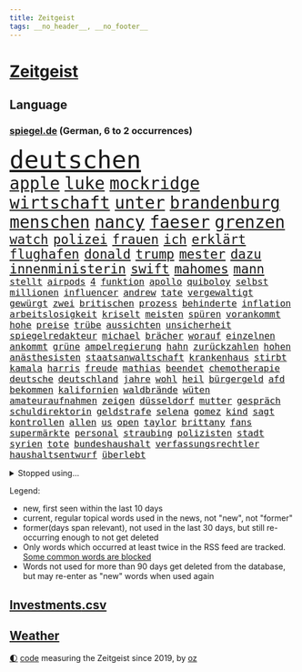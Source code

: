 ```yaml
---
title: Zeitgeist
tags: __no_header__, __no_footer__
---
```


# [Zeitgeist](https://oliz.io/zeitgeist/)

## Language

<h3><a href="https://www.spiegel.de" target="_blank">spiegel.de</a> (German, 6 to 2 occurrences)</h3>
<p style="font-family:monospace">
<span style="font-size:32pt"><a href="news_links.html#deutschen" class="current">deutschen</a></span>
<br>
<span style="font-size:22pt"><a href="news_links.html#apple" class="current">apple</a></span>
<span style="font-size:22pt"><a href="news_links.html#luke" class="current">luke</a></span>
<span style="font-size:22pt"><a href="news_links.html#mockridge" class="new">mockridge</a></span>
<span style="font-size:22pt"><a href="news_links.html#wirtschaft" class="current">wirtschaft</a></span>
<span style="font-size:22pt"><a href="news_links.html#unter" class="current">unter</a></span>
<span style="font-size:22pt"><a href="news_links.html#brandenburg" class="current">brandenburg</a></span>
<span style="font-size:22pt"><a href="news_links.html#menschen" class="current">menschen</a></span>
<span style="font-size:22pt"><a href="news_links.html#nancy" class="current">nancy</a></span>
<span style="font-size:22pt"><a href="news_links.html#faeser" class="current">faeser</a></span>
<span style="font-size:22pt"><a href="news_links.html#grenzen" class="current">grenzen</a></span>
<br>
<span style="font-size:17pt"><a href="news_links.html#watch" class="current">watch</a></span>
<span style="font-size:17pt"><a href="news_links.html#polizei" class="current">polizei</a></span>
<span style="font-size:17pt"><a href="news_links.html#frauen" class="current">frauen</a></span>
<span style="font-size:17pt"><a href="news_links.html#ich" class="current">ich</a></span>
<span style="font-size:17pt"><a href="news_links.html#erklärt" class="current">erklärt</a></span>
<span style="font-size:17pt"><a href="news_links.html#flughafen" class="current">flughafen</a></span>
<span style="font-size:17pt"><a href="news_links.html#donald" class="current">donald</a></span>
<span style="font-size:17pt"><a href="news_links.html#trump" class="current">trump</a></span>
<span style="font-size:17pt"><a href="news_links.html#mester" class="new">mester</a></span>
<span style="font-size:17pt"><a href="news_links.html#dazu" class="current">dazu</a></span>
<span style="font-size:17pt"><a href="news_links.html#innenministerin" class="current">innenministerin</a></span>
<span style="font-size:17pt"><a href="news_links.html#swift" class="current">swift</a></span>
<span style="font-size:17pt"><a href="news_links.html#mahomes" class="new">mahomes</a></span>
<span style="font-size:17pt"><a href="news_links.html#mann" class="current">mann</a></span>
<br>
<span style="font-size:12pt"><a href="news_links.html#stellt" class="current">stellt</a></span>
<span style="font-size:12pt"><a href="news_links.html#airpods" class="new">airpods</a></span>
<span style="font-size:12pt"><a href="news_links.html#4" class="current">4</a></span>
<span style="font-size:12pt"><a href="news_links.html#funktion" class="current">funktion</a></span>
<span style="font-size:12pt"><a href="news_links.html#apollo" class="new">apollo</a></span>
<span style="font-size:12pt"><a href="news_links.html#quiboloy" class="new">quiboloy</a></span>
<span style="font-size:12pt"><a href="news_links.html#selbst" class="current">selbst</a></span>
<span style="font-size:12pt"><a href="news_links.html#millionen" class="current">millionen</a></span>
<span style="font-size:12pt"><a href="news_links.html#influencer" class="current">influencer</a></span>
<span style="font-size:12pt"><a href="news_links.html#andrew" class="current">andrew</a></span>
<span style="font-size:12pt"><a href="news_links.html#tate" class="current">tate</a></span>
<span style="font-size:12pt"><a href="news_links.html#vergewaltigt" class="current">vergewaltigt</a></span>
<span style="font-size:12pt"><a href="news_links.html#gewürgt" class="current">gewürgt</a></span>
<span style="font-size:12pt"><a href="news_links.html#zwei" class="current">zwei</a></span>
<span style="font-size:12pt"><a href="news_links.html#britischen" class="current">britischen</a></span>
<span style="font-size:12pt"><a href="news_links.html#prozess" class="current">prozess</a></span>
<span style="font-size:12pt"><a href="news_links.html#behinderte" class="new">behinderte</a></span>
<span style="font-size:12pt"><a href="news_links.html#inflation" class="current">inflation</a></span>
<span style="font-size:12pt"><a href="news_links.html#arbeitslosigkeit" class="current">arbeitslosigkeit</a></span>
<span style="font-size:12pt"><a href="news_links.html#kriselt" class="new">kriselt</a></span>
<span style="font-size:12pt"><a href="news_links.html#meisten" class="current">meisten</a></span>
<span style="font-size:12pt"><a href="news_links.html#spüren" class="current">spüren</a></span>
<span style="font-size:12pt"><a href="news_links.html#vorankommt" class="new">vorankommt</a></span>
<span style="font-size:12pt"><a href="news_links.html#hohe" class="current">hohe</a></span>
<span style="font-size:12pt"><a href="news_links.html#preise" class="current">preise</a></span>
<span style="font-size:12pt"><a href="news_links.html#trübe" class="new">trübe</a></span>
<span style="font-size:12pt"><a href="news_links.html#aussichten" class="current">aussichten</a></span>
<span style="font-size:12pt"><a href="news_links.html#unsicherheit" class="current">unsicherheit</a></span>
<span style="font-size:12pt"><a href="news_links.html#spiegelredakteur" class="current">spiegelredakteur</a></span>
<span style="font-size:12pt"><a href="news_links.html#michael" class="current">michael</a></span>
<span style="font-size:12pt"><a href="news_links.html#brächer" class="new">brächer</a></span>
<span style="font-size:12pt"><a href="news_links.html#worauf" class="current">worauf</a></span>
<span style="font-size:12pt"><a href="news_links.html#einzelnen" class="current">einzelnen</a></span>
<span style="font-size:12pt"><a href="news_links.html#ankommt" class="current">ankommt</a></span>
<span style="font-size:12pt"><a href="news_links.html#grüne" class="current">grüne</a></span>
<span style="font-size:12pt"><a href="news_links.html#ampelregierung" class="current">ampelregierung</a></span>
<span style="font-size:12pt"><a href="news_links.html#hahn" class="new">hahn</a></span>
<span style="font-size:12pt"><a href="news_links.html#zurückzahlen" class="current">zurückzahlen</a></span>
<span style="font-size:12pt"><a href="news_links.html#hohen" class="current">hohen</a></span>
<span style="font-size:12pt"><a href="news_links.html#anästhesisten" class="current">anästhesisten</a></span>
<span style="font-size:12pt"><a href="news_links.html#staatsanwaltschaft" class="current">staatsanwaltschaft</a></span>
<span style="font-size:12pt"><a href="news_links.html#krankenhaus" class="current">krankenhaus</a></span>
<span style="font-size:12pt"><a href="news_links.html#stirbt" class="current">stirbt</a></span>
<span style="font-size:12pt"><a href="news_links.html#kamala" class="current">kamala</a></span>
<span style="font-size:12pt"><a href="news_links.html#harris" class="current">harris</a></span>
<span style="font-size:12pt"><a href="news_links.html#freude" class="current">freude</a></span>
<span style="font-size:12pt"><a href="news_links.html#mathias" class="current">mathias</a></span>
<span style="font-size:12pt"><a href="news_links.html#beendet" class="current">beendet</a></span>
<span style="font-size:12pt"><a href="news_links.html#chemotherapie" class="current">chemotherapie</a></span>
<span style="font-size:12pt"><a href="news_links.html#deutsche" class="current">deutsche</a></span>
<span style="font-size:12pt"><a href="news_links.html#deutschland" class="current">deutschland</a></span>
<span style="font-size:12pt"><a href="news_links.html#jahre" class="current">jahre</a></span>
<span style="font-size:12pt"><a href="news_links.html#wohl" class="current">wohl</a></span>
<span style="font-size:12pt"><a href="news_links.html#heil" class="current">heil</a></span>
<span style="font-size:12pt"><a href="news_links.html#bürgergeld" class="current">bürgergeld</a></span>
<span style="font-size:12pt"><a href="news_links.html#afd" class="current">afd</a></span>
<span style="font-size:12pt"><a href="news_links.html#bekommen" class="current">bekommen</a></span>
<span style="font-size:12pt"><a href="news_links.html#kalifornien" class="current">kalifornien</a></span>
<span style="font-size:12pt"><a href="news_links.html#waldbrände" class="current">waldbrände</a></span>
<span style="font-size:12pt"><a href="news_links.html#wüten" class="current">wüten</a></span>
<span style="font-size:12pt"><a href="news_links.html#amateuraufnahmen" class="new">amateuraufnahmen</a></span>
<span style="font-size:12pt"><a href="news_links.html#zeigen" class="current">zeigen</a></span>
<span style="font-size:12pt"><a href="news_links.html#düsseldorf" class="current">düsseldorf</a></span>
<span style="font-size:12pt"><a href="news_links.html#mutter" class="current">mutter</a></span>
<span style="font-size:12pt"><a href="news_links.html#gespräch" class="current">gespräch</a></span>
<span style="font-size:12pt"><a href="news_links.html#schuldirektorin" class="new">schuldirektorin</a></span>
<span style="font-size:12pt"><a href="news_links.html#geldstrafe" class="current">geldstrafe</a></span>
<span style="font-size:12pt"><a href="news_links.html#selena" class="new">selena</a></span>
<span style="font-size:12pt"><a href="news_links.html#gomez" class="new">gomez</a></span>
<span style="font-size:12pt"><a href="news_links.html#kind" class="current">kind</a></span>
<span style="font-size:12pt"><a href="news_links.html#sagt" class="current">sagt</a></span>
<span style="font-size:12pt"><a href="news_links.html#kontrollen" class="current">kontrollen</a></span>
<span style="font-size:12pt"><a href="news_links.html#allen" class="current">allen</a></span>
<span style="font-size:12pt"><a href="news_links.html#us" class="current">us</a></span>
<span style="font-size:12pt"><a href="news_links.html#open" class="current">open</a></span>
<span style="font-size:12pt"><a href="news_links.html#taylor" class="current">taylor</a></span>
<span style="font-size:12pt"><a href="news_links.html#brittany" class="new">brittany</a></span>
<span style="font-size:12pt"><a href="news_links.html#fans" class="current">fans</a></span>
<span style="font-size:12pt"><a href="news_links.html#supermärkte" class="current">supermärkte</a></span>
<span style="font-size:12pt"><a href="news_links.html#personal" class="current">personal</a></span>
<span style="font-size:12pt"><a href="news_links.html#straubing" class="current">straubing</a></span>
<span style="font-size:12pt"><a href="news_links.html#polizisten" class="current">polizisten</a></span>
<span style="font-size:12pt"><a href="news_links.html#stadt" class="current">stadt</a></span>
<span style="font-size:12pt"><a href="news_links.html#syrien" class="current">syrien</a></span>
<span style="font-size:12pt"><a href="news_links.html#tote" class="current">tote</a></span>
<span style="font-size:12pt"><a href="news_links.html#bundeshaushalt" class="current">bundeshaushalt</a></span>
<span style="font-size:12pt"><a href="news_links.html#verfassungsrechtler" class="current">verfassungsrechtler</a></span>
<span style="font-size:12pt"><a href="news_links.html#haushaltsentwurf" class="current">haushaltsentwurf</a></span>
<span style="font-size:12pt"><a href="news_links.html#überlebt" class="current">überlebt</a></span>
</p>
<details>
<summary>Stopped using...</summary>
<p class="former" style="font-size:12pt">
elfmeter(1419) festnahmen(1418) anleger(1417) frankfurter(1417) jedes(1417) londoner(1417) enorm(1416) kritiker(1416) covid(1415) kino(1415) razzia(1415) willen(1415) aussicht(1414) entdeckung(1414) früherer(1414) gelegt(1414) amerikanische(1413) bidens(1413) verluste(1413) welle(1413) beschimpft(1412) konkurrenz(1412) protestiert(1412) villa(1412) bayerische(1411) fahrt(1411) florida(1411) for(1411) passt(1411) reiche(1411) usamerikaner(1411) verlängern(1411) vorübergehend(1411) bau(1410) belasten(1410) gebaut(1410) hervor(1410) konfrontiert(1410) weder(1410) ermitteln(1409) untersuchungsausschuss(1409) verpassen(1409) 12(1408) börse(1408) irak(1408) rettet(1408) fußballquiz(1407) hebt(1407) investitionen(1407) bundesstaat(1406) gebrochen(1406) meldete(1406) roman(1406) amtszeit(1405) regt(1405) sowie(1405) zuständige(1405) außerdem(1404) babys(1404) erkrankung(1404) see(1404) feuerwehrleute(1403) gebe(1403) kämpfer(1403) wochenlang(1403) euparlament(1402) bestehen(1401) brutal(1401) einstellen(1401) geklärt(1401) park(1400) restaurants(1400) unterstützer(1400) auswirkungen(1398) eigentümer(1398) globale(1398) ordnung(1397) schwierige(1397) gering(1396) enge(1394) nachgewiesen(1394) immerhin(1393) porsche(1392) istanbul(1382) antrag(1381) beweise(1378) dutzend(1378) schützt(1375) geblieben(1374) sogenannten(1372) herausforderungen(1369) ausgaben(1362) rache(1354) zusätzliche(1344) estland(1290) rückgang(1275) carlos(1267) konservative(1253) politikern(1248) long(1237) enthalten(1221) geehrt(1220) interessen(1219) fußballstar(1210) jahresende(1175) stundenlang(1161) kleidung(1159) arte(1153) rereportage(1153) anführer(1151) partnerschaft(1142) mächtigen(1135) ausgefallen(1123) las(1119) weibliche(1112) immobilien(1084) fifa(1080) hawaii(1074) australiens(1053) abkommen(1050) eingeführt(1050) rauswurf(1043) laura(1001) meta(994) lieferung(979) klappt(974) bat(970) aufgestellt(967) weiten(961) spaltung(944) helikopter(936) jennifer(904) unmittelbar(901) erneuerbare(892) angriffskrieg(891) langsam(891) typ(887) hochrangigen(883) kasse(882) microsoft(882) günstige(879) beben(878) starkes(873) fußballerinnen(871) finanzierung(868) wall(866) angestellte(865) durchsuchen(861) anschuldigungen(856) heiß(848) harter(827) weltverband(824) computer(819) ulrich(814) lob(811) fahrgäste(797) älter(791) finde(789) jemals(785) verstoßen(782) stören(776) zurückhaltung(764) äußerst(759) effekt(754) aufmerksam(742) medizin(740) entkommen(738) streiks(737) extremisten(736) träumt(725) lula(721) talkshow(717) aufholjagd(710) tel(705) fortschritt(704) kompliziert(695) aviv(694) lionel(690) aktivist(682) deuten(678) außenpolitik(669) todesstrafe(660) flugabwehr(652) general(652) spion(647) reißen(643) redet(641) anscheinend(627) jahresbeginn(623) hinnehmen(622) aggressiv(599) erfolgreiche(596) rüstet(596) 18jähriger(595) muslime(590) emotionale(589) springen(587) junta(579) verdächtigt(579) alcaraz(575) angestiegen(571) vorstandschef(571) nordamerika(567) kläger(561) uefa(561) bewertet(553) aufträge(542) gala(542) detail(539) schwangerschaftsabbrüche(535) eingeräumt(533) ankommen(530) betreiben(529) dominieren(527) handelte(525) südwesten(525) zittern(515) geflüchtet(511) angelegenheit(507) arten(507) wiederwahl(507) gekürt(505) rahmen(502) fluggesellschaften(500) staatsschutz(494) halbiert(493) staatsbürger(491) experiment(488) usamerikanische(487) victor(486) alarmbereitschaft(485) exkanzler(484) grundlage(482) belgische(480) durften(480) vollem(478) erstem(476) vergeltung(474) auffällig(473) auswirken(471) südkoreas(469) zoll(468) seltsame(466) protestierten(462) florenz(461) gelände(458) mohammed(458) brandanschlag(451) treu(445) kopenhagen(444) lukas(444) drastische(442) wirtschaftlich(441) älterer(434) abgewehrt(433) missstände(430) vertreten(425) auflösung(423) busfahrer(423) vorlegen(422) entscheidende(416) ärmelkanal(416) delegation(414) unterbunden(408) vertrauter(408) allgäu(407) entpuppt(397) antwortet(396) höheren(395) schönste(395) britney(392) spears(392) staus(392) extremer(391) wirtschaftsweise(389) gegeneinander(388) wegovy(388) forschern(386) angefeindet(385) stoppte(382) margot(380) instagrampost(378) wolff(374) völkermord(371) 42(367) superreiche(365) geschäftsleute(362) rechtsextremisten(362) roter(360) ticketpreise(358) griffen(356) tvsender(355) disziplin(353) dient(351) kassel(348) miliz(348) 99(346) achtzigerjahren(344) auswertung(343) beschwert(339) lebende(337) tauchen(337) 12000(336) oppositionspolitiker(336) klarer(333) getöteter(332) jüdischen(332) reifen(330) sanitäter(330) duo(329) palästina(327) daneben(325) störungen(324) turbulenzen(322) demos(321) sanierung(317) handball(315) taugen(313) willkommen(310) beschießen(309) wilde(307) vielfältig(306) teilgenommen(302) massaker(301) europameisterschaft(299) messungen(297) israelhamaskrieg(293) adam(292) tipp(292) unbeliebt(291) jüdinnen(289) bewaffneter(288) mangelt(285) schade(283) strengen(280) hamasmassaker(279) verhält(277) vollständige(277) wirtz(277) stellten(276) arbeitsrecht(275) evan(273) freitagmorgen(273) student(273) bedingt(272) kanye(272) verschaffen(271) abwärtstrend(270) jacob(270) beendete(268) siegerin(268) geheimnisse(267) präsidentschaftskandidatur(267) regionalbahn(266) entspannung(265) geplantes(265) stone(264) sammelte(263) einhaltung(262) dreijähriger(261) lloyd(261) geklagt(259) kalten(259) verdanken(259) großstädten(257) nass(256) vereidigt(255) fußballklub(252) gershkovich(252) hochrangiger(252) zurückgekehrt(252) erschoss(251) erinnerung(250) wahre(250) wundert(248) besitzen(247) dorthin(247) sharon(247) spruch(244) zeremonie(244) inspirieren(243) kremlgegner(242) erhöhter(241) to(240) oslo(239) air(238) verfügt(238) stürmt(237) passte(233) hansa(232) erholt(231) geringere(231) provokation(231) you(231) kinderpornografie(230) könige(227) taipeh(227) bastian(225) bombe(224) kiewer(224) muskeln(223) sendet(221) vorm(221) wassermassen(221) benötigte(220) erzielen(220) hamasführer(216) single(216) 737(214) japaner(214) rückwirkend(213) berühmteste(212) innsbruck(212) südafrikas(212) wertvolle(212) anhörung(211) gemüter(210) zusammenstößen(210) gewidmet(209) südkoreanischen(209) hype(208) meere(208) mittleren(208) anwesend(207) schusswaffen(207) bauernhof(206) matteo(206) berufstätige(205) prallte(204) rundfunk(203) unabhängigen(203) alarmierte(202) hochrangige(200) angesetzt(199) nackte(199) eintritt(198) rechtens(198) zurückziehen(198) zweieinhalb(198) karriereende(197) ismail(195) pferd(193) populisten(193) alzheimer(192) missbrauchte(192) brot(191) einzigartig(190) south(190) gesichtet(189) usflugzeugbauer(189) großeltern(186) obst(184) umweltaktivisten(184) polizeibeamte(183) lösten(181) sechste(181) storniert(181) auslieferung(180) free(180) spielraum(180) ranking(179) vorrücken(179) erhältlich(178) mount(178) pferde(178) apples(177) frühe(177) anfeindungen(176) 450(175) insolvenzen(175) nachbessern(175) verlorene(173) andy(172) vorgeführt(172) aufgegriffen(171) rollstuhl(171) anschließenden(170) blutbad(170) geheimdiensten(170) berühmtes(169) einsetzt(169) wirtschaftskrise(169) dienen(168) ewigkeit(168) großvaters(168) limburg(168) lopez(168) märkte(168) outfits(168) angewiesen(167) running(167) 35000(166) puigdemont(162) anteilnahme(161) durchhalten(161) lunge(161) rhetorik(161) bewegte(160) marihuana(160) offenhalten(160) hessischen(158) staatspräsident(158) tue(157) morddrohungen(156) skandale(156) katalanische(153) vorab(153) 21jähriger(152) fehlten(152) leo(151) raste(151) ersatz(150) töteten(150) fragwürdige(149) gattin(149) bekriegen(148) orientierung(148) space(148) fluglinie(147) stießen(147) stützpunkt(147) lärm(146) noah(146) passagieren(146) km/h(145) public(145) verschuldete(145) wade(145) justizministerin(144) katie(144) ioc(143) lieder(143) rügen(143) bestanden(142) flossen(142) relevant(142) erhitzt(141) studien(141) verschütteten(141) protestcamp(140) spielten(139) akut(138) kostenlose(138) ressourcen(138) bedingung(137) gemerkt(137) neuigkeiten(137) höchst(136) speisen(136) wolken(136) immobilienkonzern(135) israelgazakonflikt(135) schriftstellerin(135) vorfahren(135) mitfavorit(134) nicola(134) ehrenpräsident(133) eroller(133) sozialer(133) unterstrich(133) überraschender(133) gewalttäter(132) gegend(131) menschenmassen(131) wetterlage(131) verschleppten(130) milliardäre(129) selfie(129) coronaprotokolle(128) neugebauer(128) einheimische(127) hindernis(127) scham(127) ungewissheit(127) verweigern(127) psychiatrie(126) usreporter(126) schmerzhaft(125) sozialausgaben(125) besatzer(124) flüchtling(124) hommage(124) sergio(124) hisbollahkommandeur(122) vergeltungsschlag(122) dschihadisten(121) pelosi(121) römische(121) schikane(121) serienkiller(121) bittere(120) frischer(120) jahrhunderts(120) nehammer(120) bruch(119) jenen(119) revolutionswächter(119) ablauf(118) akteure(117) alkoholisierter(117) mau(117) aufhebung(116) jeher(116) saturn(116) bildete(115) erstattete(115) polarisierung(115) quälte(115) strafbar(115) markenzeichen(114) nadal(113) reitsport(113) wohnort(113) überflutet(112) gezielten(111) ritt(111) verbinden(111) verwarnt(111) angesprochen(110) besuchte(110) gestank(110) unglücklich(110) döner(109) wunderbaren(109) überschwänglich(109) abgelegt(108) flasche(108) kneipe(108) shows(108) bestritt(107) sexistischer(107) sportlerinnen(107) stabhochspringer(107) gap(106) späteren(106) unterschätzte(106) diw(105) durchfall(105) erbrechen(105) hals(105) kulturgut(105) akten(104) brötchen(104) freedom(104) geschworenen(104) kommentare(104) 46(103) anwohnern(103) demonstrierenden(103) sprüche(103) agententätigkeit(102) flüchtlingslager(102) schulleitung(102) eintrittsgeld(101) hervorgebracht(101) tonne(101) wahlrechtsreform(101) kerstin(100) minnesota(100) perfekt(100) schwerwiegende(100) koalitionsbruch(99) memmingen(99) grimm(98) propalästinensisches(98) tunesien(98) g7(97) tauziehen(96) hassbotschaften(95) haushaltsstreit(95) derselben(94) river(94) sea(94) verbraucht(94) willkür(94) hungerstreik(93) kleinlaut(93) reiter(93) copernicus(92) herford(92) zivilen(92) entwendete(91) erdüberlastungstag(91) kerle(91) marschieren(91) mitstreiter(91) propalästinensischer(91) beirut(90) boeingkrise(90) unmittelbarer(90) anspannung(89) anzutreten(89) berlintiergarten(89) ignorieren(89) israelfeindlichem(89) notarzt(89) safe(89) tvexperte(89) ameisen(88) drake(88) hitzetote(88) kaulitz(88) kfrage(88) nervt(88) bäcker(87) coolsten(87) henning(87) lässig(87) meisterin(87) vizepräsidentschaft(87) 89jährige(86) esprit(86) gallant(86) kreislaufprobleme(86) slowenien(86) unterschiedlicher(86) yoav(86) angebracht(85) digitalkonzerne(85) hüften(85) psychischer(85) schnauzbart(85) toppen(85) veronika(85) versailles(85) vorausgegangen(85) übel(85) begründen(84) cartoonisten(84) migrationsexperte(84) nachrichtenagentur(84) pauschale(84) schleudert(84) schoigu(84) 200000(83) abwehrspieler(83) befahrenen(83) chefredakteur(83) entreißen(83) irische(83) verschwundenen(83) animiert(82) eröffnungsfeier(82) fußballeuropameisterschaft(82) landeschefs(82) mali(82) schwebt(82) tenniskarriere(82) vereinzelt(82) blanchett(81) cate(81) crash(81) end(81) katalane(81) komisch(81) regnen(81) turner(81) umziehen(81) bafög(80) dreifachen(80) forensische(80) neunzigerjahre(80) regimegegner(80) sturzfluten(80) beruhigt(79) gewaltsamen(79) wahlplakat(79) aufgestiegen(78) deutschlandchef(78) diebstahls(78) geistige(78) kakerlaken(78) lgbtq+community(78) schwarzwald(78) affleck(77) albanien(77) arbeitsgericht(77) drittligisten(77) geschehnissen(77) 57jährigen(76) ausgegangen(76) faktoren(76) fußballnationalspieler(76) gabe(76) grandiose(76) profifußball(76) rassistischer(76) socialmediastar(76) suchten(76) blutkonserven(75) eingestürztem(75) gegröle(75) kigenerierten(75) prügeln(75) unerfahren(75) ermordeten(74) iowa(74) limbachoberfrohna(74) überstellt(74) abbrüche(73) are(73) heidelberger(73) laufbahn(73) stattgefunden(73) boll(72) ceos(72) datenmengen(72) internets(72) lampe(72) sauberkeit(72) badeunfall(71) gegrölt(71) hakenkreuz(71) parole(71) r(71) somalia(71) somalischen(71) zigarette(71) 158(70) busfahrerin(70) cornelius(70) dieckmann(70) jeremy(70) ledecky(70) mittelalterliche(70) rudern(70) spiegelumfrage(70) tropensturm(70) typen(70) unterstellt(70) überwirft(70) hrubesch(69) latte(69) söldner(69) ausgebuht(68) blauer(68) büroleiterin(68) gehaltserhöhung(68) gleitschirmflieger(68) lösungen(68) militärführung(68) schwangerschaft(68) sportart(68) stürmte(68) surfer(68) verweisen(68) aufzeichnungsbeginn(67) heimliche(67) sportgymnastin(67) wussten(67) 34jährigen(66) arbeitstag(66) aufwendigen(66) badischen(66) limjaroenrat(66) normalen(66) pita(66) räuscher(66) sponsor(66) bürgergeldempfänger(65) einreiseverbot(65) ftipleite(65) geheimverhandlungen(65) gravierender(65) linkenchefin(65) missbrauchsvorwürfen(65) mitleid(65) o2(65) sellner(65) angelique(64) bedrohungslage(64) jederzeit(64) kerber(64) kiesewetter(64) ride(64) vorpreschen(64) ahnung(63) entgleisung(63) guess(63) traumpaar(63) wassertemperaturen(63) followern(62) ross(62) wettkämpfen(62) big(61) kubitschek(61) mac(61) siebenmal(61) tiergartenmörders(61) zeidler(61) 24jähriger(60) aufräumen(60) eingespielt(60) enormen(60) gleichen(60) lorenzo(60) musetti(60) etat(59) gesteinsbrocken(59) gärten(59) marina(59) vince(59) bundesfinanzministerium(58) bundeskanzlers(58) grundsatzentscheidung(58) hurrikan(58) häuslicher(58) komitee(58) neuulm(58) spürhund(58) terrorgefahr(58) undercover(58) verliere(58) wahlunterlagen(58) wissenschaftlern(58) wohlbefinden(58) anklagebehörde(57) gesundheitsministers(57) maus(57) niederbayern(57) nowitzki(57) ursprünglich(57) viertelmillion(57) zulassung(57) aniston(56) arabische(56) ariana(56) gehör(56) insaumfrage(56) lieblingsstadt(56) magabewegung(56) militärbasis(56) redmann(56) sonntagsfrage(56) angezogen(55) fördermittel(55) parteigründerin(55) übertragung(55) akuter(54) aufgewachsen(54) beinahekatastrophe(54) entspannter(54) videobilder(54) beziehen(53) fußballturniere(53) markiert(53) medikament(53) rivalisierender(53) schwächsten(53) entsprungen(52) geistigen(52) genießt(52) sportfans(52) ausgeflogen(51) dlv(51) erteilen(51) expertinnen(51) fachkräften(51) gefesselt(51) immobilienpreise(51) kaul(51) kollabieren(51) notwendige(51) unerhörte(51) urbane(51) weltweiter(51) friedensgespräche(50) sichtlich(50) 1947(49) englischer(49) hausbesitzern(49) hauseigentümer(49) dad(48) demokrat(48) elternhaus(48) kuss(48) käme(48) taylorswiftkonzert(48) unterrichten(48) zurückgerufen(48) entschädigt(47) gefangenentausch(47) glanz(47) mate(47) widersprechen(47) anonym(46) betraf(46) größen(46) funken(45) lagern(45) lama(45) pekings(45) anhalten(44) wahlkampfhilfe(44) beworben(43) syndrome(43) 1300(42) direktmandat(42) eigenschaft(42) erledigt(42) flohen(42) glatt(42) langeweile(42) miriam(42) mochte(42) sommerurlaub(42) tahiti(42) zurückhaltender(42) gefühlen(41) kanadier(41) kappt(41) kremlkritiker(41) schwimmstar(41) erschaffen(40) gelaunt(40) hamaskommandeur(40) lebenden(40) legendäres(40) carles(39) flughafens(39) ikonischen(39) kursierte(39) separatistenführer(39) terminal(39) gekehrt(38) taiwanischen(38) trip(38) folgenreiche(37) gesundheitsversorgung(37) paramount(37) reste(37) sprinter(37) wiederholen(37) fruchtbar(36) radew(36) wahlwerbespot(36) aufmerksamer(35) billigeren(35) einzel(35) fred(35) gelockert(35) grundsicherung(35) office(35) oval(35) peilen(35) turnen(35) internethit(34) machtkämpfe(34) prideparade(34) rekordtempo(34) eiern(33) erkrankungen(33) rap(33) siebte(33) zurückerobern(33) abnehmspritzen(32) buchungen(32) enger(32) inlandsgeheimdienst(32) instagramprofil(32) empfindet(31) gegensatz(31) kühen(31) murray(31) sprint(31) ungleichen(31) verwüstung(31) donezk(30) repräsentative(30) tiergarten(30) tyler(30) unlängst(30) anschlagsplänen(29) jauernig(29) merkt(29) unbeirrt(29) abenteuer(28) anrichten(28) gletscher(28) londons(28) nachhaltigkeit(28) trab(28) clips(27) getümmel(27) höchstleistungen(27) infineon(27) verbirgt(27) gehoben(26) kartenhaus(26) mälzer(26) wembanyama(26) ausrücken(25) cdumann(25) faulen(25) heldin(25) kür(25) mitschüler(25) saied(25) wahlergebnisses(25) ablenken(24) folterte(24) gewehr(24) locals(24) martina(24) uslangstreckenwaffen(24) brutalität(23) opfert(23) penis(23) robinhoodbaum(23) routinen(23) sycamore(23) beschreiben(22) fehlgeburt(22) kriegt(22) mieterhöhungen(22) monsunregen(22) olympiaaus(22) vermächtnis(22) verzeihung(22) austin(21) behauptete(21) beschrieb(21) beschäftigung(21) brasilianerin(21) cousin(21) gemobbt(21) geschwächt(21) highlights(21) hockeyspieler(21) progressive(21) toskana(21) beigesetzt(20) gräbern(20) lebenslauf(20) malaika(20) mihambo(20) millennials(20) thüringischen(20) usjournalisten(20) verkäufen(20) weitspringerin(20) angesehen(19) blanc(19) death(19) deif(19) gangs(19) handydaten(19) krasse(19) mont(19) südamerikanischen(19) empfänger(18) prozentsatz(18) varta(18) bahnstrecken(17) eigenschaften(17) phil(17) unterdrückt(17) bärin(16) einzigartigen(16) jogger(16) korallenriff(16) metropolen(16) midlifecrisis(16) mäßigung(16) nawalnys(16) staatsräson(16) trumpattentat(16) dogg(15) namhafte(15) nordkoreanischen(15) skurrilsten(15) snoop(15) telefoniert(15) vonovia(15) altstadt(14) doppelsieg(14) dönerstreit(14) einigkeit(14) klimaanlagen(14) rettungsplan(14) sechsten(14) tiefsee(14) auftragskiller(13) chefetagen(13) crowdstrike(13) drahtzieher(13) halluzinationen(13) interessierte(13) rassistisches(13) sportevent(13) breakdance(12) fahndern(12) gefährt(12) kinderlose(12) koks(12) schwangerer(12) umlaufbahn(12) uspräsidentin(12) versinkt(12) luftverkehr(11) plötzliche(11) schmälert(11) tastet(11)
</p>
</details>
<p>Legend:
<ul>
<li><span class="new">new</span>, first seen within the last 10 days</li>
<li><span class="current">current</span>, regular topical words used in the news, not "new", not "former"</li>
<li><span class="former">former(days span relevant)</span>, not used in the last 30 days, but still re-occurring enough to not get deleted</li>
<li>Only words which occurred at least twice in the RSS feed are tracked. <a href="language/filters.py">Some common words are blocked</a></li>
<li>Words not used for more than 90 days get deleted from the database, but may re-enter as "new" words when used again</li>
</ul>
</p>

## [Investments](investments.html)[.csv](investments.csv)

## [Weather](weather.html)

<footer>
<a href="javascript:toggleTheme()" class="nav">🌓</a>
<a href="https://github.com/ooz/zeitgeist">code</a> measuring the Zeitgeist since 2019, by <a href="https://oliz.io">oz</a>
</footer>
